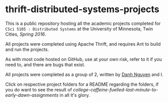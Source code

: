 # thrift-distributed-systems-projects

This is a public repository hosting all the academic projects completed for `CSci 5105 : Distributed Systems` at the University of Minnesota, Twin Cities, *Spring 2016*.

All projects were completed using Apache Thrift, and requires Ant to build and run the projects.

As with most code hosted on GitHub, use at your own risk, refer to it if you need to, and there are bugs that exist. 

All projects were completed as a group of 2, written by [Danh Nguyen](https://github.com/dahnny012/) and I. 

Click on respective project folders for a README regarding the folders, if you do want to see the result of *college-caffeine-fuelled-last-minute-to-early-dawn-assignments* in all it's glory.